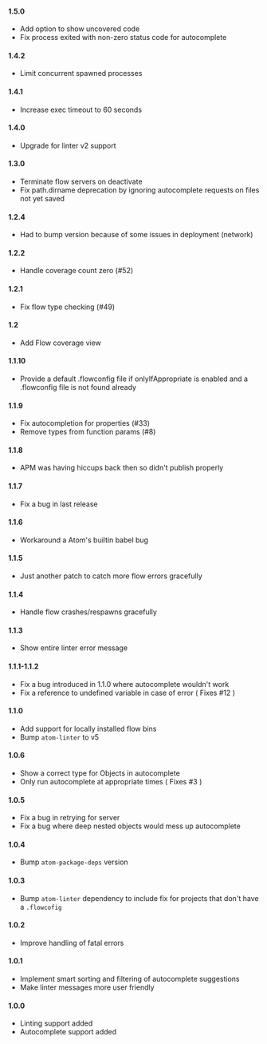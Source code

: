 #### 1.5.0

- Add option to show uncovered code
- Fix process exited with non-zero status code for autocomplete

#### 1.4.2

- Limit concurrent spawned processes

#### 1.4.1

- Increase exec timeout to 60 seconds

#### 1.4.0

- Upgrade for linter v2 support

#### 1.3.0

- Terminate flow servers on deactivate
- Fix path.dirname deprecation by ignoring autocomplete requests on files not yet saved

#### 1.2.4

- Had to bump version because of some issues in deployment (network)

#### 1.2.2

- Handle coverage count zero (#52)

#### 1.2.1

- Fix flow type checking (#49)

#### 1.2

- Add Flow coverage view

#### 1.1.10
- Provide a default .flowconfig file if onlyIfAppropriate is enabled and a .flowconfig file is not found already

#### 1.1.9

- Fix autocompletion for properties (#33)
- Remove types from function params (#8)

#### 1.1.8

- APM was having hiccups back then so didn't publish properly

#### 1.1.7

- Fix a bug in last release

#### 1.1.6

- Workaround a Atom's builtin babel bug

#### 1.1.5

- Just another patch to catch more flow errors gracefully

#### 1.1.4

- Handle flow crashes/respawns gracefully

#### 1.1.3

- Show entire linter error message

#### 1.1.1-1.1.2

- Fix a bug introduced in 1.1.0 where autocomplete wouldn't work
- Fix a reference to undefined variable in case of error ( Fixes #12 )

#### 1.1.0

- Add support for locally installed flow bins
- Bump `atom-linter` to v5

#### 1.0.6

- Show a correct type for Objects in autocomplete
- Only run autocomplete at appropriate times ( Fixes #3 )

#### 1.0.5

- Fix a bug in retrying for server
- Fix a bug where deep nested objects would mess up autocomplete

#### 1.0.4

- Bump `atom-package-deps` version

#### 1.0.3

- Bump `atom-linter` dependency to include fix for projects that don't have a `.flowcofig`

#### 1.0.2

- Improve handling of fatal errors

#### 1.0.1

- Implement smart sorting and filtering of autocomplete suggestions
- Make linter messages more user friendly

#### 1.0.0

- Linting support added
- Autocomplete support added
